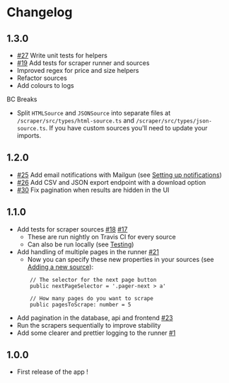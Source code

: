 # Changelog

## 1.3.0
- [#27](https://github.com/tamarasaurus/immo-feed/issues/27) Write unit tests for helpers
- [#19](https://github.com/tamarasaurus/immo-feed/issues/19) Add tests for scraper runner and sources
- Improved regex for price and size helpers
- Refactor sources
- Add colours to logs

BC Breaks
- Split `HTMLSource` and `JSONSource` into separate files at `/scraper/src/types/html-source.ts` and `/scraper/src/types/json-source.ts`. If you have custom sources you'll need to update your imports.

## 1.2.0
- [#25](https://github.com/tamarasaurus/immo-feed/issues/25) Add email notifications with Mailgun (see [Setting up notifications](https://github.com/tamarasaurus/immo-feed#setting-up-notifications))
- [#26](https://github.com/tamarasaurus/immo-feed/issues/26) Add CSV and JSON export endpoint with a download option
- [#30](https://github.com/tamarasaurus/immo-feed/issues/30) Fix pagination when results are hidden in the UI

## 1.1.0
- Add tests for scraper sources [#18](https://github.com/tamarasaurus/immo-feed/issues/18) [#17](https://github.com/tamarasaurus/immo-feed/issues/17)
    - These are run nightly on Travis CI for every source
    - Can also be run locally (see [Testing](https://github.com/tamarasaurus/immo-feed#testing))
- Add handling of multiple pages in the runner [#21](https://github.com/tamarasaurus/immo-feed/issues/21)
    - Now you can specify these new properties in your sources (see [Adding a new source](https://github.com/tamarasaurus/immo-feed#adding-a-new-scraper-source)):
    ```
        // The selector for the next page button
        public nextPageSelector = '.pager-next > a'

        // How many pages do you want to scrape
        public pagesToScrape: number = 5
    ```
- Add pagination in the database, api and frontend [#23](https://github.com/tamarasaurus/immo-feed/issues/23)
- Run the scrapers sequentially to improve stability
- Add some clearer and prettier logging to the runner [#1](https://github.com/tamarasaurus/immo-feed/issues/30)

## 1.0.0
- First release of the app !

